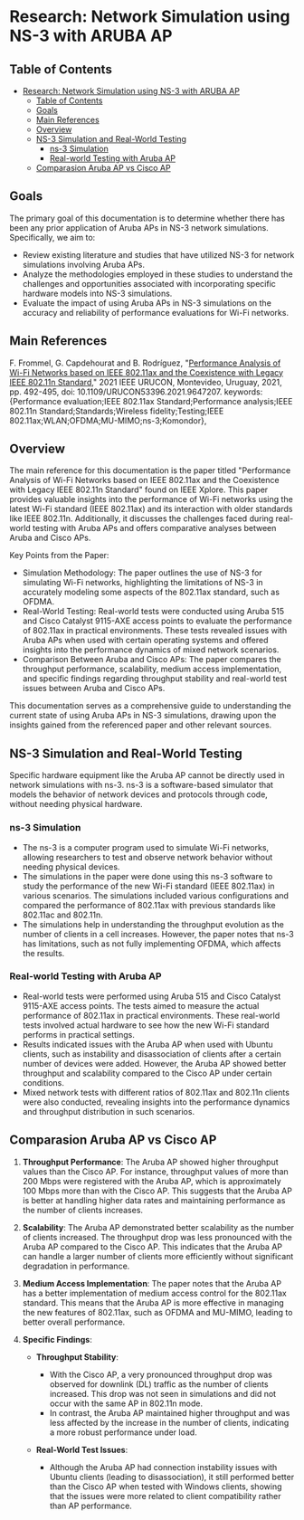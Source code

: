 # Research: Network Simulation using NS-3 with ARUBA AP

## Table of Contents
- [Research: Network Simulation using NS-3 with ARUBA AP](#research-network-simulation-using-ns-3-with-aruba-ap)
  - [Table of Contents](#table-of-contents)
  - [Goals](#goals)
  - [Main References](#main-references)
  - [Overview](#overview)
  - [NS-3 Simulation and Real-World Testing](#ns-3-simulation-and-real-world-testing)
    - [ns-3 Simulation](#ns-3-simulation)
    - [Real-world Testing with Aruba AP](#real-world-testing-with-aruba-ap)
  - [Comparasion Aruba AP vs Cisco AP](#comparasion-aruba-ap-vs-cisco-ap)

## Goals

The primary goal of this documentation is to determine whether there has been any prior application of Aruba APs in NS-3 network simulations. Specifically, we aim to:
- Review existing literature and studies that have utilized NS-3 for network simulations involving Aruba APs.
- Analyze the methodologies employed in these studies to understand the challenges and opportunities associated with incorporating specific hardware models into NS-3 simulations.
- Evaluate the impact of using Aruba APs in NS-3 simulations on the accuracy and reliability of performance evaluations for Wi-Fi networks.

## Main References

F. Frommel, G. Capdehourat and B. Rodríguez, "[Performance Analysis of Wi-Fi Networks based on IEEE 802.11ax and the Coexistence with Legacy IEEE 802.11n Standard](https://ieeexplore.ieee.org/abstract/document/9647207)," 2021 IEEE URUCON, Montevideo, Uruguay, 2021, pp. 492-495, doi: 10.1109/URUCON53396.2021.9647207. keywords: {Performance evaluation;IEEE 802.11ax Standard;Performance analysis;IEEE 802.11n Standard;Standards;Wireless fidelity;Testing;IEEE 802.11ax;WLAN;OFDMA;MU-MIMO;ns-3;Komondor},

## Overview

The main reference for this documentation is the paper titled "Performance Analysis of Wi-Fi Networks based on IEEE 802.11ax and the Coexistence with Legacy IEEE 802.11n Standard" found on IEEE Xplore. This paper provides valuable insights into the performance of Wi-Fi networks using the latest Wi-Fi standard (IEEE 802.11ax) and its interaction with older standards like IEEE 802.11n. Additionally, it discusses the challenges faced during real-world testing with Aruba APs and offers comparative analyses between Aruba and Cisco APs.

Key Points from the Paper:
- Simulation Methodology: The paper outlines the use of NS-3 for simulating Wi-Fi networks, highlighting the limitations of NS-3 in accurately modeling some aspects of the 802.11ax standard, such as OFDMA.
- Real-World Testing: Real-world tests were conducted using Aruba 515 and Cisco Catalyst 9115-AXE access points to evaluate the performance of 802.11ax in practical environments. These tests revealed issues with Aruba APs when used with certain operating systems and offered insights into the performance dynamics of mixed network scenarios.
- Comparison Between Aruba and Cisco APs: The paper compares the throughput performance, scalability, medium access implementation, and specific findings regarding throughput stability and real-world test issues between Aruba and Cisco APs.

This documentation serves as a comprehensive guide to understanding the current state of using Aruba APs in NS-3 simulations, drawing upon the insights gained from the referenced paper and other relevant sources.

## NS-3 Simulation and Real-World Testing

Specific hardware equipment like the Aruba AP cannot be directly used in network simulations with ns-3. ns-3 is a software-based simulator that models the behavior of network devices and protocols through code, without needing physical hardware.

### ns-3 Simulation

- The ns-3 is a computer program used to simulate Wi-Fi networks, allowing researchers to test and observe network behavior without needing physical devices.
- The simulations in the paper were done using this ns-3 software to study the performance of the new Wi-Fi standard (IEEE 802.11ax) in various scenarios. The simulations included various configurations and compared the performance of 802.11ax with previous standards like 802.11ac and 802.11n.
-  The simulations help in understanding the throughput evolution as the number of clients in a cell increases. However, the paper notes that ns-3 has limitations, such as not fully implementing OFDMA, which affects the results.

### Real-world Testing with Aruba AP

- Real-world tests were performed using Aruba 515 and Cisco Catalyst 9115-AXE access points. The tests aimed to measure the actual performance of 802.11ax in practical environments. These real-world tests involved actual hardware to see how the new Wi-Fi standard performs in practical settings.
- Results indicated issues with the Aruba AP when used with Ubuntu clients, such as instability and disassociation of clients after a certain number of devices were added. However, the Aruba AP showed better throughput and scalability compared to the Cisco AP under certain conditions.
- Mixed network tests with different ratios of 802.11ax and 802.11n clients were also conducted, revealing insights into the performance dynamics and throughput distribution in such scenarios.


##  Comparasion Aruba AP vs Cisco AP
1. **Throughput Performance**:
The Aruba AP showed higher throughput values than the Cisco AP. For instance, throughput values of more than 200 Mbps were registered with the Aruba AP, which is approximately 100 Mbps more than with the Cisco AP. This suggests that the Aruba AP is better at handling higher data rates and maintaining performance as the number of clients increases.

2. **Scalability**:
The Aruba AP demonstrated better scalability as the number of clients increased. The throughput drop was less pronounced with the Aruba AP compared to the Cisco AP. This indicates that the Aruba AP can handle a larger number of clients more efficiently without significant degradation in performance.

3. **Medium Access Implementation**:
The paper notes that the Aruba AP has a better implementation of medium access control for the 802.11ax standard. This means that the Aruba AP is more effective in managing the new features of 802.11ax, such as OFDMA and MU-MIMO, leading to better overall performance.

4. **Specific Findings**:
   - **Throughput Stability**:
     - With the Cisco AP, a very pronounced throughput drop was observed for downlink (DL) traffic as the number of clients increased. This drop was not seen in simulations and did not occur with the same AP in 802.11n mode.
     - In contrast, the Aruba AP maintained higher throughput and was less affected by the increase in the number of clients, indicating a more robust performance under load.

   - **Real-World Test Issues**:
     - Although the Aruba AP had connection instability issues with Ubuntu clients (leading to disassociation), it still performed better than the Cisco AP when tested with Windows clients, showing that the issues were more related to client compatibility rather than AP performance.
